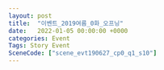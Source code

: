 ```yaml
---
layout: post
title:  "이벤트_2019여름_0화_오프닝"
date:   2022-01-05 00:00:00 +0000
categories: Event
Tags: Story Event
SceneCode: ["scene_evt190627_cp0_q1_s10"]
---
```

